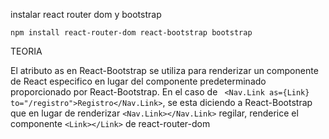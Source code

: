 instalar react router dom y bootstrap

`npm install react-router-dom react-bootstrap bootstrap`

TEORIA

El atributo as en React-Bootstrap se utiliza para renderizar un componente de React especifico en lugar del componente predeterminado proporcionado por React-Bootstrap. En el caso de ` <Nav.Link as={Link} to="/registro">Registro</Nav.Link>`, se esta diciendo a React-Bootstrap que en lugar de renderizar `<Nav.Link></Nav.Link>` regilar, renderice el componente `<Link></Link>` de react-router-dom
